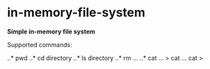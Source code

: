 # in-memory-file-system

**Simple in-memory file system**

Supported commands:

..* pwd
..* cd directory
..* ls directory
..* rm <file1> ... <filen>
..* cat <file1> <file2> ... > <outputfile>
  cat <file1> <file2> ...
  cat > <outputfile>

